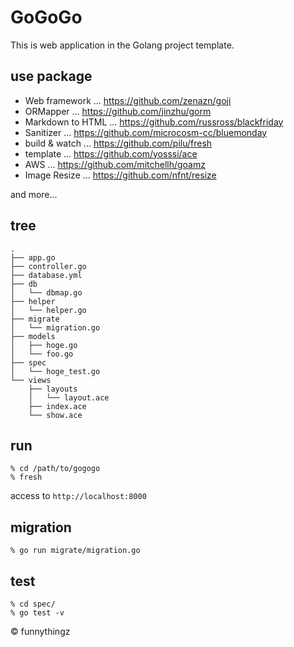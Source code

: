 # GoGoGo

This is web application in the Golang project template.

## use package

- Web framework ... https://github.com/zenazn/goji
- ORMapper ... https://github.com/jinzhu/gorm
- Markdown to HTML ... https://github.com/russross/blackfriday
- Sanitizer ... https://github.com/microcosm-cc/bluemonday
- build & watch ... https://github.com/pilu/fresh
- template ... https://github.com/yosssi/ace
- AWS ... https://github.com/mitchellh/goamz
- Image Resize ... https://github.com/nfnt/resize

and more...

## tree

```
.
├── app.go
├── controller.go
├── database.yml
├── db
│   └── dbmap.go
├── helper
│   └── helper.go
├── migrate
│   └── migration.go
├── models
│   ├── hoge.go
│   └── foo.go
├── spec
│   └── hoge_test.go
└── views
    ├── layouts
    │   └── layout.ace
    ├── index.ace
    └── show.ace
```

## run

```
% cd /path/to/gogogo
% fresh
```

access to `http://localhost:8000`

## migration

```
% go run migrate/migration.go
```

## test

```
% cd spec/
% go test -v
```

&copy; funnythingz
